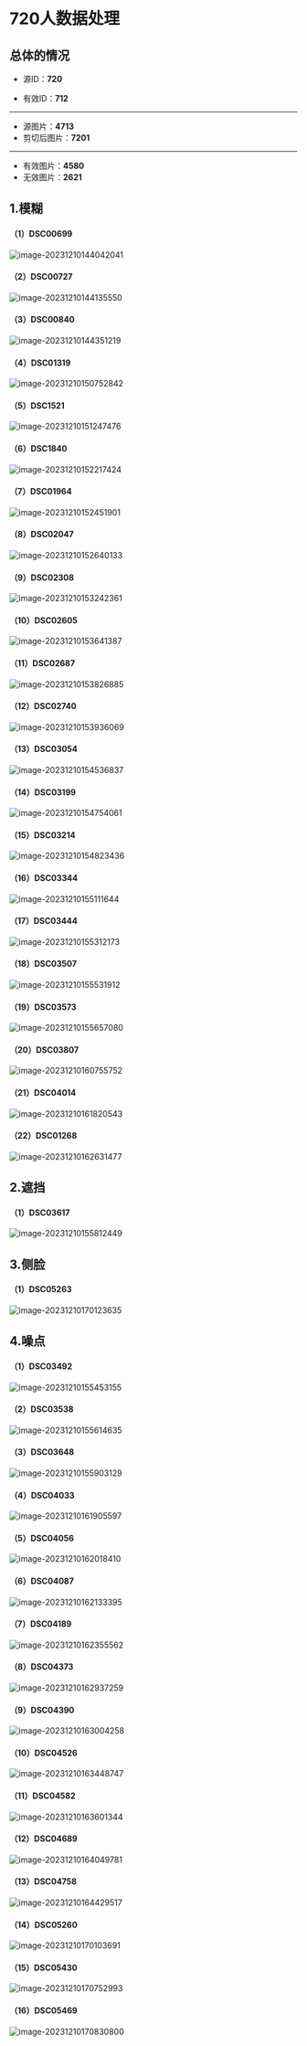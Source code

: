 # 720人数据处理

## 总体的情况

+ 源ID：**720**

+ 有效ID：**712**

---

+ 源图片：**4713**
+ 剪切后图片：**7201**

---

+ 有效图片：**4580**
+ 无效图片：**2621**



## 1.模糊

#### （1）DSC00699

![image-20231210144042041](images/image-20231210144042041.png)

#### （2）DSC00727

![image-20231210144135550](images/image-20231210144135550.png)

#### （3）DSC00840

![image-20231210144351219](images/image-20231210144351219.png)

#### （4）DSC01319

![image-20231210150752842](images/image-20231210150752842.png)

#### （5）DSC1521

![image-20231210151247476](images/image-20231210151247476.png)

#### （6）DSC1840

![image-20231210152217424](images/image-20231210152217424.png)

#### （7）DSC01964

![image-20231210152451901](images/image-20231210152451901.png)

#### （8）DSC02047

![image-20231210152640133](images/image-20231210152640133.png)

#### （9）DSC02308

![image-20231210153242361](images/image-20231210153242361.png)

#### （10）DSC02605

![image-20231210153641387](images/image-20231210153641387.png)

#### （11）DSC02687

![image-20231210153826885](images/image-20231210153826885.png)

#### （12）DSC02740

![image-20231210153936069](images/image-20231210153936069.png)

#### （13）DSC03054

![image-20231210154536837](images/image-20231210154536837.png)

#### （14）DSC03199

![image-20231210154754061](images/image-20231210154754061.png)

#### （15）DSC03214

![image-20231210154823436](images/image-20231210154823436.png)

#### （16）DSC03344

![image-20231210155111644](images/image-20231210155111644.png)

#### （17）DSC03444

![image-20231210155312173](images/image-20231210155312173.png)

#### （18）DSC03507

![image-20231210155531912](images/image-20231210155531912.png)

#### （19）DSC03573

![image-20231210155657080](images/image-20231210155657080.png)

#### （20）DSC03807

![image-20231210160755752](images/image-20231210160755752.png)

#### （21）DSC04014

![image-20231210161820543](images/image-20231210161820543.png)

#### （22）DSC01268

![image-20231210162631477](images/image-20231210162631477.png)

## 2.遮挡

#### （1）DSC03617

![image-20231210155812449](images/image-20231210155812449.png)



## 3.侧脸

#### （1）DSC05263

![image-20231210170123635](images/image-20231210170123635.png)

## 4.噪点

#### （1）DSC03492

![image-20231210155453155](images/image-20231210155453155.png)

#### （2）DSC03538

![image-20231210155614635](images/image-20231210155614635.png)

#### （3）DSC03648

![image-20231210155903129](images/image-20231210155903129.png)

#### （4）DSC04033

![image-20231210161905597](images/image-20231210161905597.png)

#### （5）DSC04056

![image-20231210162018410](images/image-20231210162018410.png)

#### （6）DSC04087

![image-20231210162133395](images/image-20231210162133395.png)

#### （7）DSC04189

![image-20231210162355562](images/image-20231210162355562.png)

#### （8）DSC04373

![image-20231210162937259](images/image-20231210162937259.png)

#### （9）DSC04390

![image-20231210163004258](images/image-20231210163004258.png)

#### （10）DSC04526

![image-20231210163448747](images/image-20231210163448747.png)

#### （11）DSC04582

![image-20231210163601344](images/image-20231210163601344.png)

#### （12）DSC04689

![image-20231210164049781](images/image-20231210164049781.png)

#### （13）DSC04758

![image-20231210164429517](images/image-20231210164429517.png)

#### （14）DSC05260

![image-20231210170103691](images/image-20231210170103691.png)

#### （15）DSC05430

![image-20231210170752993](images/image-20231210170752993.png)

#### （16）DSC05469

![image-20231210170830800](images/image-20231210170830800.png)